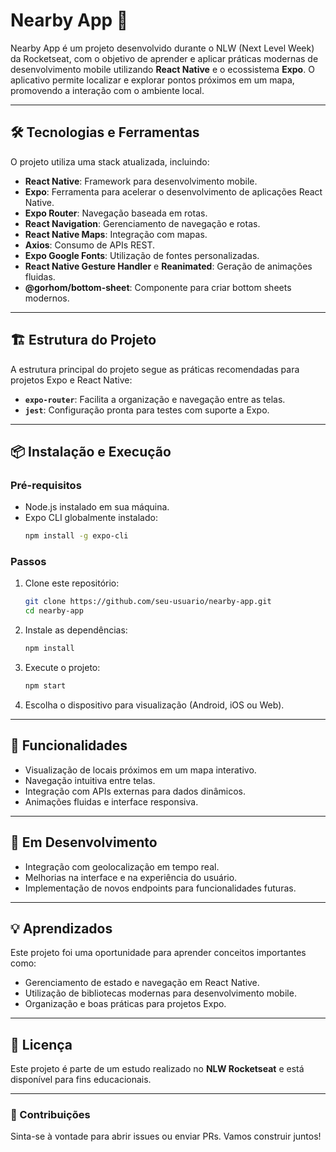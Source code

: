 # Nearby App 🚀

Nearby App é um projeto desenvolvido durante o NLW (Next Level Week) da Rocketseat, com o objetivo de aprender e aplicar práticas modernas de desenvolvimento mobile utilizando **React Native** e o ecossistema **Expo**. O aplicativo permite localizar e explorar pontos próximos em um mapa, promovendo a interação com o ambiente local.

---

## 🛠️ Tecnologias e Ferramentas

O projeto utiliza uma stack atualizada, incluindo:

- **React Native**: Framework para desenvolvimento mobile.
- **Expo**: Ferramenta para acelerar o desenvolvimento de aplicações React Native.
- **Expo Router**: Navegação baseada em rotas.
- **React Navigation**: Gerenciamento de navegação e rotas.
- **React Native Maps**: Integração com mapas.
- **Axios**: Consumo de APIs REST.
- **Expo Google Fonts**: Utilização de fontes personalizadas.
- **React Native Gesture Handler** e **Reanimated**: Geração de animações fluidas.
- **@gorhom/bottom-sheet**: Componente para criar bottom sheets modernos.

---

## 🏗️ Estrutura do Projeto

A estrutura principal do projeto segue as práticas recomendadas para projetos Expo e React Native:

- **`expo-router`**: Facilita a organização e navegação entre as telas.
- **`jest`**: Configuração pronta para testes com suporte a Expo.

---

## 📦 Instalação e Execução

### Pré-requisitos

- Node.js instalado em sua máquina.
- Expo CLI globalmente instalado:  
  ```bash
  npm install -g expo-cli
  ```

### Passos

1. Clone este repositório:  
   ```bash
   git clone https://github.com/seu-usuario/nearby-app.git
   cd nearby-app
   ```

2. Instale as dependências:  
   ```bash
   npm install
   ```

3. Execute o projeto:  
   ```bash
   npm start
   ```

4. Escolha o dispositivo para visualização (Android, iOS ou Web).

---

## 🌟 Funcionalidades

- Visualização de locais próximos em um mapa interativo.
- Navegação intuitiva entre telas.
- Integração com APIs externas para dados dinâmicos.
- Animações fluidas e interface responsiva.

---

## 🚧 Em Desenvolvimento

- Integração com geolocalização em tempo real.
- Melhorias na interface e na experiência do usuário.
- Implementação de novos endpoints para funcionalidades futuras.

---

## 💡 Aprendizados

Este projeto foi uma oportunidade para aprender conceitos importantes como:

- Gerenciamento de estado e navegação em React Native.
- Utilização de bibliotecas modernas para desenvolvimento mobile.
- Organização e boas práticas para projetos Expo.

---

## 📜 Licença

Este projeto é parte de um estudo realizado no **NLW Rocketseat** e está disponível para fins educacionais.

---

### 🤝 Contribuições

Sinta-se à vontade para abrir issues ou enviar PRs. Vamos construir juntos!
